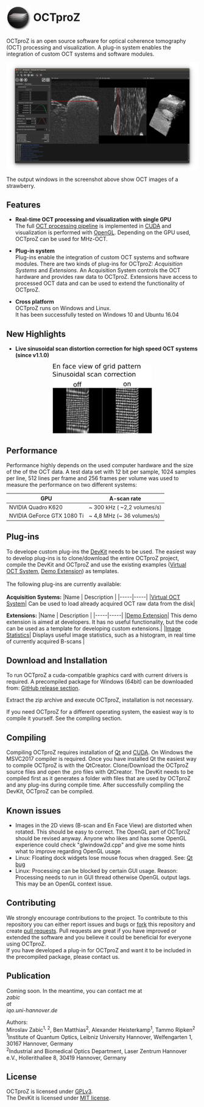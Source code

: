  # <img style="vertical-align:middle" img src="images/octproz_icon.png" width="64"> OCTproZ 

OCTproZ is an open source software for optical coherence tomography (OCT) processing and visualization. A plug-in system enables the integration of custom OCT systems and software modules.

<p align="center">
  <img src="images/octproz_screenshot_ubuntu.png" width="640">
</p>

The output windows in the screenshot above show OCT images of a strawberry. 


Features
--------

* **Real-time OCT processing and visualization with single GPU**  </br>
The full [OCT processing pipeline](processing.md) is implemented in [CUDA](https://developer.nvidia.com/cuda-zone) and visualization is performed with [OpenGL](https://www.opengl.org). Depending on the GPU used, OCTproZ can be used for MHz-OCT. 

* **Plug-in system** </br>
Plug-ins enable the integration of custom OCT systems and software modules. There are two kinds of plug-ins for OCTproZ: _Acquisition Systems_ and _Extensions_. An Acquisition System controls the OCT hardware and provides raw data to OCTproZ. Extensions have access to processed OCT data and can be used to extend the functionality of OCTproZ. 

* **Cross platform** </br>
OCTproZ runs on Windows and Linux. </br>
It has been successfully tested on Windows 10 and Ubuntu 16.04


New Highlights
--------

* **Live sinusoidal scan distortion correction for high speed OCT systems (since v1.1.0)**  </br>
<p align="center">
  <img src="images/sinusoidalCorrectionOnOff.png" width="260">
</p>


Performance
----------
Performance highly depends on the used computer hardware and the size of the of the OCT data. A test data set with 12 bit per sample, 1024 samples per line, 512 lines per frame and 256 frames per volume was used to measure the performance on two different systems:

GPU           | A-scan rate 
------------- | -------------
NVIDIA Quadro K620  | ~ 300 kHz ( ~2,2 volumes/s)
NVIDIA GeForce GTX 1080 Ti  | ~ 4,8 MHz (~ 36 volumes/s)


Plug-ins
----------
To develope custom plug-ins the [DevKit](octproz_devkit) needs to be used. The easiest way to develop plug-ins is to clone/download the entire OCTproZ project, compile the DevKit and OCTproZ and use the existing examples ([Virtual OCT System](octproz_virtual_oct_system), [Demo Extension](octproz_demo_extension)) as templates. </br></br>
The following plug-ins are currently available:
</br></br>
__Acquisition Systems:__
|Name | Description |
|-----|-----|
|[Virtual OCT System](octproz_virtual_oct_system)| Can be used to load already acquired OCT raw data from the disk|


__Extensions:__
|Name | Description |
|-----|-----|
|[Demo Extension](octproz_demo_extension)| This demo extension is aimed at developers. It has no useful functionality, but the code can be used as a template for developing custom extensions.|
|[Image Statistics](https://github.com/spectralcode/ImageStatisticsExtension)| Displays useful image statistics, such as a histogram, in real time of currently acquired B-scans |


Download and Installation
----------
To run OCTproZ a cuda-compatible graphics card with current drivers is required.
A precompiled package for Windows (64bit) can be downloaded from:
[GitHub release section](https://github.com/spectralcode/OCTproZ/releases).

Extract the zip archive and execute OCTproZ, installation is not necessary.

If you need OCTproZ for a different operating system, the easiest way is to compile it yourself. See the compiling section.


Compiling
---------

Compiling OCTproZ requires installation of [Qt](https://www.qt.io/) and [CUDA](https://developer.nvidia.com/cuda-zone). On Windows the MSVC2017 compiler is required. Once you have installed Qt the easiest way to compile
OCTproZ is with the QtCreator. Clone/Download the OCTproZ source files and open the .pro files with QtCreator. The DevKit needs to be compiled first as it generates a folder with files that are used by OCTproZ and any plug-ins during compile time. After successfully compiling the DevKit, OCTproZ can be compiled. </br>


Known issues
----------
- Images in the 2D views (B-scan and En Face View) are distorted when rotated. This should be easy to correct. The OpenGL part of OCTproZ should be revised anyway. Anyone who likes and has some OpenGL experience could check "glwindow2d.cpp" and give me some hints what to improve regarding OpenGL usage.
- Linux: Floating dock widgets lose mouse focus when dragged. See: [Qt bug](https://bugreports.qt.io/browse/QTBUG-65640)
- Linux: Processing can be blocked by certain GUI usage. Reason: Processing needs to run in GUI thread otherwise OpenGL output lags. This may be an OpenGL context issue. 


Contributing
----------
We strongly encourage contributions to the project. To contribute to this repository you can either report issues and bugs or [fork](https://help.github.com/en/github/collaborating-with-issues-and-pull-requests/working-with-forks) this repository and create [pull requests](https://help.github.com/en/github/collaborating-with-issues-and-pull-requests/about-pull-requests). Pull requests are great if you have improved or extended the software and you believe it could be beneficial for everyone using OCTproZ. </br>
If you have developed a plug-in for OCTproZ and want it to be included in the precompiled package, please contact us.


Publication
----------
Coming soon. In the meantime, you can contact me at </br>
_zabic_ _</br>_
_at_</br>
_iqo_._uni_-_hannover_._de_</br>

Authors:</br>
Miroslav Zabic<sup>1, 2</sup>, Ben Matthias<sup>2</sup>, Alexander Heisterkamp<sup>1</sup>, Tammo Ripken<sup>2</sup></br>
<sup>1</sup>Institute of Quantum Optics, Leibniz University Hannover, Welfengarten 1, 30167 Hannover, Germany</br>
<sup>2</sup>Industrial and Biomedical Optics Department, Laser Zentrum Hannover e.V., Hollerithallee 8, 30419 Hannover, Germany</br>

License
----------
OCTproZ is licensed under [GPLv3](LICENSE).</br>
The DevKit is licensed under [MIT license](octproz_devkit/LICENSE).

